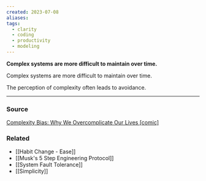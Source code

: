 ```yaml
---
created: 2023-07-08
aliases: 
tags:
  - clarity
  - coding
  - productivity
  - modeling
---
```

**Complex systems are more difficult to maintain over time.**

Complex systems are more difficult to maintain over time.

The perception of complexity often leads to avoidance.

---

### Source

[Complexity Bias: Why We Overcomplicate Our Lives [comic]](https://blog.doist.com/complexity-bias-comic/)

### Related
- [[Habit Change - Ease]] 
- [[Musk's 5 Step Engineering Protocol]] 
- [[System Fault Tolerance]] 
- [[Simplicity]]